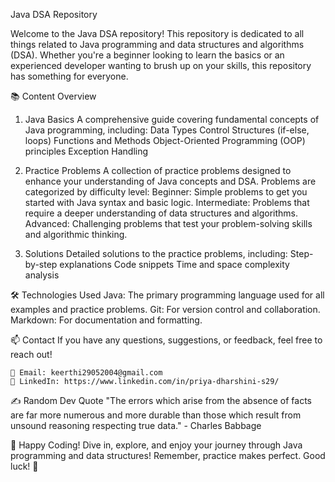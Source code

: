 Java DSA Repository

Welcome to the Java DSA repository! This repository is dedicated to all things related to Java programming and data structures and algorithms (DSA). Whether you're a beginner looking to learn the basics or an experienced developer wanting to brush up on your skills, this repository has something for everyone.

📚 Content Overview

1. Java Basics
    A comprehensive guide covering fundamental concepts of Java programming, including:
        Data Types
        Control Structures (if-else, loops)
        Functions and Methods
        Object-Oriented Programming (OOP) principles
        Exception Handling

2. Practice Problems
    A collection of practice problems designed to enhance your understanding of Java concepts and DSA. Problems are categorized by difficulty level:
        Beginner: Simple problems to get you started with Java syntax and basic logic.
        Intermediate: Problems that require a deeper understanding of data structures and algorithms.
        Advanced: Challenging problems that test your problem-solving skills and algorithmic thinking.

3. Solutions
    Detailed solutions to the practice problems, including:
        Step-by-step explanations
        Code snippets
        Time and space complexity analysis

🛠️ Technologies Used
    Java: The primary programming language used for all examples and practice problems.
    Git: For version control and collaboration.
    Markdown: For documentation and formatting.

📫 Contact
    If you have any questions, suggestions, or feedback, feel free to reach out!

    📧 Email: keerthi29052004@gmail.com
    💼 LinkedIn: https://www.linkedin.com/in/priya-dharshini-s29/

✍️ Random Dev Quote
    "The errors which arise from the absence of facts are far more numerous and more durable than those which result from unsound reasoning respecting true data."
        - Charles Babbage

🎉 Happy Coding!
Dive in, explore, and enjoy your journey through Java programming and data structures! Remember, practice makes perfect. Good luck! 🚀
